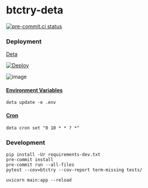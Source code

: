 # btctry-deta


[![pre-commit.ci status](https://results.pre-commit.ci/badge/github/sadikkuzu/btctry-deta/main.svg)](https://results.pre-commit.ci/latest/github/sadikkuzu/btctry-deta/main)


### Deployment

[Deta](https://deta.sh)

[![Deploy](https://button.deta.dev/1/svg)](https://go.deta.dev/deploy?repo=https://github.com/sadikkuzu/btctry-deta)

![image](https://user-images.githubusercontent.com/23168063/157983832-4eb5b136-1de7-44cb-8442-a9176e2405b2.png)


#### [Environment Variables](https://docs.deta.sh/docs/micros/env_vars)

```shell
deta update -e .env
```

#### [Cron](https://docs.deta.sh/docs/micros/cron)

```shell
deta cron set "0 10 * * ? *"
```


### Development

```shell
pip install -Ur requirements-dev.txt
pre-commit install
pre-commit run --all-files
pytest --cov=btctry --cov-report term-missing tests/
```

```shell
uvicorn main:app --reload
```
